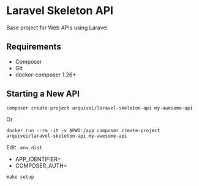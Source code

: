 # Laravel Skeleton API

Base project for Web APIs using Laravel

## Requirements

+ Composer
+ Git
+ docker-composer 1.26+

## Starting a New API

```shell script
composer create-project arquivei/laravel-skeleton-api my-awesome-api
```
Or

```shell script
docker run --rm -it -v $PWD:/app composer create-project arquivei/laravel-skeleton-api my-awesome-api
```

Edit `.env.dist`

+ APP_IDENTIFIER=<NEW-API-NAME>
+ COMPOSER_AUTH=

```shell script
make setup
```

## 
